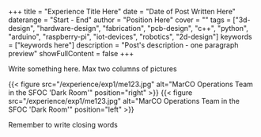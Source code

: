 +++
title = "Experience Title Here"
date = "Date of Post Written Here"
daterange = "Start - End"
author = "Position Here" 
cover = ""
tags = ["3d-design", "hardware-design", "fabrication", "pcb-design", "c++", "python", "arduino", "raspberry-pi", "iot-devices", "robotics", "2d-design"]
keywords = ["keywords here"]
description = "Post's description - one paragraph preview"
showFullContent = false
+++

Write something here. Max two columns of pictures

{{< figure src="/experience/exp1/me123.jpg" alt="MarCO Operations Team in the SFOC 'Dark Room'" position="right" >}}
{{< figure src="/experience/exp1/me123.jpg" alt="MarCO Operations Team in the SFOC 'Dark Room'" position="left" >}}

Remember to write closing words